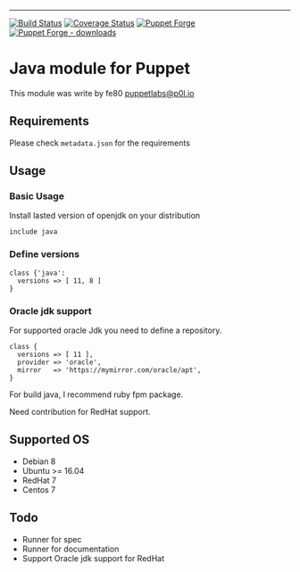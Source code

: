 ---

[![Build Status](https://api.travis-ci.com/fe80/puppet-java.svg?branch=master)](https://travis-ci.org/fe80/puppet-java)
[![Coverage Status](https://coveralls.io/repos/github/fe80/java-package/badge.svg?branch=master)](https://coveralls.io/github/fe80/java-package?branch=master)
[![Puppet Forge](https://img.shields.io/puppetforge/v/fe80/java.svg)](https://forge.puppetlabs.com/feuo/java)
[![Puppet Forge - downloads](https://img.shields.io/puppetforge/dt/fe80/java.svg)](https://forge.puppetlabs.com/fe80/java)

# Java module for Puppet

This module was write by fe80 <puppetlabs@p0l.io>

## Requirements

Please check `metadata.json` for the requirements

## Usage

### Basic Usage

Install lasted version of openjdk on your distribution

```puppet
include java
```

### Define versions

```puppet
class {'java':
  versions => [ 11, 8 ]
}
```

### Oracle jdk support

For supported oracle Jdk you need to define a repository.

```puppet
class {
  versions => [ 11 ],
  provider => 'oracle',
  mirror   => 'https://mymirror.com/oracle/apt',
}
```

For build java, I recommend ruby fpm package.

Need contribution for RedHat support.

## Supported OS

* Debian 8
* Ubuntu >= 16.04
* RedHat 7
* Centos 7

## Todo
* Runner for spec
* Runner for documentation
* Support Oracle jdk support for RedHat
